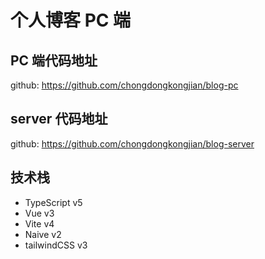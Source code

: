 # 个人博客 PC 端

## PC 端代码地址

github: https://github.com/chongdongkongjian/blog-pc

## server 代码地址

github: https://github.com/chongdongkongjian/blog-server

## 技术栈

- TypeScript v5
- Vue v3
- Vite v4
- Naive v2
- tailwindCSS v3
